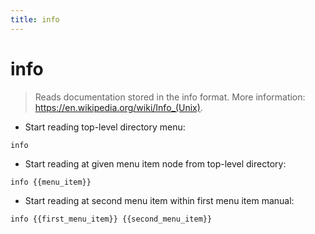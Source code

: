 ```yaml
---
title: info
---
```

# info

> Reads documentation stored in the info format.
> More information: <https://en.wikipedia.org/wiki/Info_(Unix)>.

- Start reading top-level directory menu:

`info`

- Start reading at given menu item node from top-level directory:

`info {{menu_item}}`

- Start reading at second menu item within first menu item manual:

`info {{first_menu_item}} {{second_menu_item}}`
